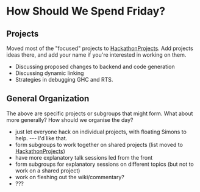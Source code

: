 # How Should We Spend Friday?

## Projects


Moved most of the "focused" projects to [HackathonProjects](hackathon-projects). 
Add projects ideas there, and add your name if you're interested in working on them.

- Discussing proposed changes to backend and code generation
- Discussing dynamic linking
- Strategies in debugging GHC and RTS.

## General Organization


The above are specific projects or subgroups that might form.  What about more generally?  How should we organise the day?

- just let everyone hack on individual projects, with floating Simons to help. --- I'd like that.
- form subgroups to work together on shared projects (list moved to [HackathonProjects](hackathon-projects))
- have more explanatory talk sessions led from the front
- form subgroups for explanatory sessions on different topics (but not to work on a shared project)
- work on fleshing out the wiki/commentary?
- ???
